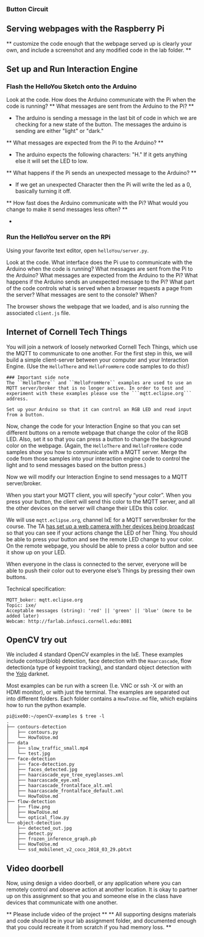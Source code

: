 
### Button Circuit


## Serving webpages with the Raspberry Pi

** customize the code enough that the webpage served up is clearly your own, and include a screenshot and any modified code in the lab folder. **

## Set up and Run Interaction Engine
### Flash the HelloYou Sketch onto the Arduino

Look at the code. How does the Arduino communicate with the Pi when the code is running?
** What messages are sent from the Arduino to the Pi? **

* The arduino is sending a message in the last bit of code in which we are checking for a new state of the button. The messages the arduino is sending are either "light" or "dark."

** What messages are expected from the Pi to the Arduino? **

* The arduino expects the following characters: "H." If it gets anything else it will set the LED to low. 

** What happens if the Pi sends an unexpected message to the Arduino? **

* If we get an unexpected Character then the Pi will write the led as a 0, basically turning it off. 

** How fast does the Arduino communicate with the Pi? What would you change to make it send messages less often? **

* 

### Run the HelloYou server on the RPi

Using your favorite text editor, open `helloYou/server.py`.

Look at the code. What interface does the Pi use to communicate with the Arduino when the code is running?
What messages are sent from the Pi to the Arduino? 
What messages are expected from the Arduino to the Pi?
What happens if the Arduino sends an unexpected message to the Pi?
What part of the code controls what is served when a browser requests a page from the server?
What messages are sent to the console? When?


The browser shows the webpage that we loaded, and is also running the associated `client.js` file.

## Internet of Cornell Tech Things 

You will join a network of loosely networked Cornell Tech Things, which use the MQTT to communicate to one another. For the first step in this, we will build a simple client-server between your computer and your Interaction Engine. (Use the ``HelloThere`` and ``HelloFromHere`` code samples to do this!)

```
### Important side note
The ``HelloThere`` and ``HelloFromHere`` examples are used to use an MQTT server/broker that is no longer active. In order to test and experiment with these examples please use the ```mqtt.eclipse.org``` address.

Set up your Arduino so that it can control an RGB LED and read input from a button.
```

Now, change the code for your Interaction Engine so that you can set different buttons on a remote webpage that change the color of the RGB LED. Also, set it so that you can press a button to change the background color on the webpage. (Again, the ``HelloThere`` and ``HelloFromHere`` code samples show you how to communicate with a MQTT server. Merge the code from those samples into your interaction engine code to control the light and to send messages based on the button press.)

Now we will modify our Interaction Engine to send messages to a MQTT server/broker.  

When you start your MQTT client, you will specify “your color”. When you press your button, the client will send this color to the MQTT server, and all the other devices on the server will change their LEDs this color. 

We will use ```mqtt.eclipse.org```, channel IxE for a MQTT server/broker for the course. The TA [has set up a web camera with her devices being broadcast](http://farlab.infosci.cornell.edu:8081) so that you can see if your actions change the LED of her Thing. You should be able to press your button and see the remote LED change to your color. On the remote webpage, you should be able to press a color button and see it show up on your LED.

When everyone in the class is connected to the server, everyone will be able to push their color out to everyone else’s Things by pressing their own buttons.

Technical specification:
```
MQTT_boker: mqtt.eclipse.org 
Topic: ixe/
Acceptable messages (string): 'red' || 'green' || 'blue' (more to be added later)
Webcam: http://farlab.infosci.cornell.edu:8081
```

## OpenCV try out

We included 4 standard OpenCV examples in the IxE.  These examples include contour(blob) detection, face detection with the ``Haarcascade``, flow detection(a type of keypoint tracking), and standard object detection with the [Yolo](https://pjreddie.com/darknet/yolo/) darknet. 

Most examples can be run with a screen (I.e. VNC or ssh -X or with an HDMI monitor), or with just the terminal. The examples are separated out into different folders. Each folder contains a ```HowToUse.md``` file, which explains how to run the python example. 

```shell
pi@ixe00:~/openCV-examples $ tree -l
.
├── contours-detection
│   ├── contours.py
│   └── HowToUse.md
├── data
│   ├── slow_traffic_small.mp4
│   └── test.jpg
├── face-detection
│   ├── face-detection.py
│   ├── faces_detected.jpg
│   ├── haarcascade_eye_tree_eyeglasses.xml
│   ├── haarcascade_eye.xml
│   ├── haarcascade_frontalface_alt.xml
│   ├── haarcascade_frontalface_default.xml
│   └── HowToUse.md
├── flow-detection
│   ├── flow.png
│   ├── HowToUse.md
│   └── optical_flow.py
└── object-detection
    ├── detected_out.jpg
    ├── detect.py
    ├── frozen_inference_graph.pb
    ├── HowToUse.md
    └── ssd_mobilenet_v2_coco_2018_03_29.pbtxt
```

## Video doorbell

Now, using design a video doorbell, or any application where you can remotely control and observe action at another location. It is okay to partner up on this assignment so that you and someone else in the class have devices that communicate with one another. 

** Please include video of the project **
** All supporting designs materials and code should be in your lab assignment folder, and documented enough that you could recreate it from scratch if you had memory loss. **
